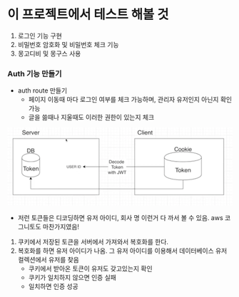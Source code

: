 # 이 프로젝트에서 테스트  해볼 것

1. 로그인 기능 구현
2. 비밀번호 암호화 및 비밀번호 체크 기능
3. 몽고디비 및 몽구스 사용




### Auth 기능 만들기

- auth route 만들기
    - 페이지 이동때 마다 로그인 여부를 체크 가능하며, 관리자 유저인지 아닌지 확인 가능
    - 글을 쓺때나 지울때도 이러한  권한이 있는지 체크

![1](images/1.png)

- 저런 토큰들은 디코딩하면 유저 아이디, 회사 명 이런거 다 까서 볼  수 있음. aws 코그니토도 마찬가지였음!

1. 쿠키에서 저장된 토큰을 서버에서 가져와서 복호화를 한다.
2. 복호화를 하면 유저 아이디가 나옴. 그 유저 아이디를 이용해서 데이터베이스 유저 컬렉션에서 유저를 찾음
    - 쿠키에서 받아온 토큰이 유저도 갖고있는지 확인
    - 쿠키가 일치하지 않으면 인증 실패
    - 일치하면 인증 성공